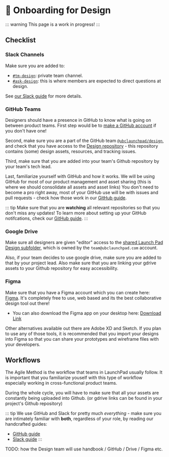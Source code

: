 # 🚀 Onboarding for Design

::: warning
This page is a work in progress!
:::

## Checklist

### Slack Channels

Make sure you are added to:

* [`#tm-design`](https://ubclaunchpad.slack.com/archives/CNV9XR2SU): private team channel.
* [`#ask-design`](https://ubclaunchpad.slack.com/archives/CK0H2GNQH): this is where members are expected to direct questions at design.

See [our Slack guide](/handbook/tools/slack.md) for more details.

### GitHub Teams

Designers should have a presence in GitHub to know what is going on between product teams. First step would be to [make a GitHub account](https://github.com/join) if you don't have one!

Second, make sure you are a part of the GitHub team [`@ubclaunchpad/design`](https://github.com/orgs/ubclaunchpad/teams/design), and check that you have access to the [Design repository](https://github.com/ubclaunchpad/design) - this repository contains (some) design assets, resources, and tracking issues.

Third, make sure that you are added into your team's Github repository by your team's tech lead. 

Last, familiarize yourself with GitHub and how it works. We will be using GitHub for most of our product management and asset sharing (this is where we should consolidate all assets and asset links) You don't need to become a pro right away, most of your GitHub use will be with issues and pull requests - check how those work in our [GitHub guide](../tools/github.md).

::: tip
Make sure that you are **watching** all relevant repositories so that you don't miss any updates! To learn more about setting up your GitHub notifcations, check our [GitHub guide](../tools/github.md#setting-up-notifications).
:::

### Google Drive

Make sure all designers are given "editor" access to the [shared Launch Pad Design subfolder](https://drive.google.com/drive/u/0/folders/1Zfe25r3D77hGdyMkj0tlxHNa-r7fAq1d), which is owned by the `team@ubclaunchpad.com` account.

Also, if your team decides to use google drive, make sure you are added to that by your project lead. Also make sure that you are linking your gdrive assets to your Github repository for easy accessibility.

### Figma

Make sure that you have a Figma account which you can create here: [Figma](https://www.figma.com/). It's completely free to use, web based and its the best collaborative design tool out there!
* You can also download the Figma app on your desktop here: [Download Link](https://www.figma.com/downloads/)

Other alternatives available out there are Adobe XD and Sketch. If you plan to use any of those tools, it is recommended that you import your designs into Figma so that you can share your prototypes and wireframe files with your developers.

## Workflows

The Agile Method is the workflow that teams in LaunchPad usually follow. It is important that you familiarize youself with this type of workflow especially working in cross-functional product teams. 

During the whole cycle, you will have to make sure that all your assets are constantly being uploaded into Github. (or gdrive links can be found in your project's Github repository)

::: tip
We use GitHub and Slack for pretty much *everything* - make sure you are intimately familiar with **both**, regardless of your role, by reading our handcrafted guides:

* [GitHub guide](https://docs.ubclaunchpad.com/handbook/tools/github)
* [Slack guide](https://docs.ubclaunchpad.com/handbook/tools/slack)
:::

TODO: how the Design team will use handbook / GitHub / Drive / Figma etc.
